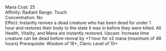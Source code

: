 Mana Cost: 25  
Affinity: Radiant
Range: Touch  
Concentration: No  
Effect: Instantly revives a dead creature who has been dead for under 1 hour and restores their body to the state it was in before they were killed. All Health, Vitality, and Mana are instantly restored.
Upcast: Increase time creature can be dead before revival by +1 hour for x2 mana (maximum of 48 hours)
Prerequisite: Wisdom of 18+, Cleric Level of 10+